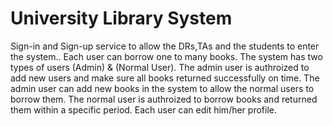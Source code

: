 # University Library System
Sign-in and Sign-up service to allow the DRs,TAs and the students to enter the system..
Each user can borrow one to many books.
The system has two types of users (Admin) & (Normal User).
The admin user is authroized to add new users and make sure all books returned successfully on time.
The admin user can add new books in the system to allow the normal users to borrow them.
The normal user is authroized to borrow books and returned them within a specific period.
Each user can edit him/her profile.
